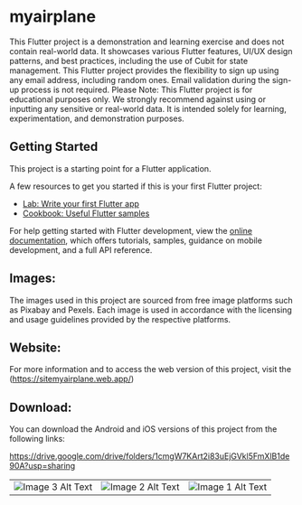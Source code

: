 # myairplane

This Flutter project is a demonstration and learning exercise and does not contain real-world data. 
It showcases various Flutter features, UI/UX design patterns, and best practices, including the use of Cubit for state management.
This Flutter project provides the flexibility to sign up using any email address, including random ones. Email validation during the sign-up process is not required.
Please Note: This Flutter project is for educational purposes only. We strongly recommend against using or inputting any sensitive or real-world data. It is intended solely for learning, experimentation, and demonstration purposes.

## Getting Started

This project is a starting point for a Flutter application.

A few resources to get you started if this is your first Flutter project:

- [Lab: Write your first Flutter app](https://docs.flutter.dev/get-started/codelab)
- [Cookbook: Useful Flutter samples](https://docs.flutter.dev/cookbook)

For help getting started with Flutter development, view the
[online documentation](https://docs.flutter.dev/), which offers tutorials,
samples, guidance on mobile development, and a full API reference.

## Images:
  The images used in this project are sourced from free image platforms such as Pixabay and Pexels. 
  Each image is used in accordance with the licensing and usage guidelines provided by the respective platforms.

## Website:
For more information and to access the web version of this project, visit the (https://sitemyairplane.web.app/)

## Download:
You can download the Android and iOS versions of this project from the following links:
 
 https://drive.google.com/drive/folders/1cmgW7KArt2i83uEjGVkl5FmXlB1de90A?usp=sharing

|                              |                             |                                  |
| --------------------------------------- | --------------------------------------- | --------------------------------------- |
| ![Image 3 Alt Text](https://firebasestorage.googleapis.com/v0/b/myairplane-43ba0.appspot.com/o/destinations%2Fshow3.jpeg?alt=media&token=384d6a8f-5873-46e9-92a6-2890e2b28938) | ![Image 2 Alt Text](https://firebasestorage.googleapis.com/v0/b/myairplane-43ba0.appspot.com/o/destinations%2Fshow2.jpeg?alt=media&token=c0ddaaef-deba-4567-90ad-ecb861c5b183) | ![Image 1 Alt Text](https://firebasestorage.googleapis.com/v0/b/myairplane-43ba0.appspot.com/o/destinations%2Fshow1.jpeg?alt=media&token=58965680-76a5-4a25-b334-cce8501b9766) |








  
